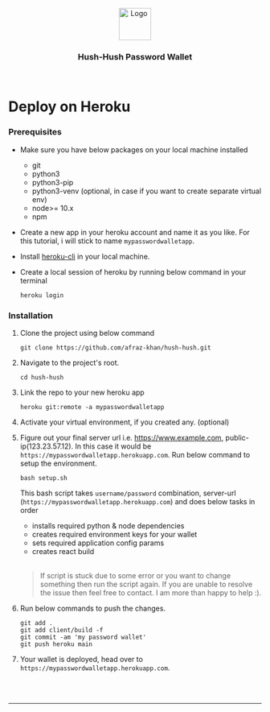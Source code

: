 <div id="top"></div>

<!-- PROJECT LOGO -->
<br />
<div align="center">
  <a href="https://github.com/afraz-khan/hush-hush">
    <img src="https://i.ibb.co/0ts8L6D/logo192.png" alt="Logo" width="64" height="64">
  </a>
  <h3 align="center">Hush-Hush Password Wallet</h3>
</div>
</br>

# Deploy on Heroku

### Prerequisites
- Make sure you have below packages on your local machine installed
  * git
  * python3
  * python3-pip
  * python3-venv (optional, in case if you want to create separate virtual env)
  * node>= 10.x
  * npm
  
- Create a new app in your heroku account and name it as you like. For this tutorial, i will stick to name `mypasswordwalletapp`.
- Install [heroku-cli](https://devcenter.heroku.com/articles/heroku-cli) in your local machine.
- Create a local session of heroku by running below command in your terminal
  ```
  heroku login
  ```

### Installation
1. Clone the project using below command
   ```
   git clone https://github.com/afraz-khan/hush-hush.git
   ```
2. Navigate to the project's root.
   ```
   cd hush-hush
   ```
3. Link the repo to your new heroku app
   ```
   heroku git:remote -a mypasswordwalletapp
   ```
4. Activate your virtual environment, if you created any. (optional)
5. Figure out your final server url i.e. https://www.example.com, public-ip(123.23.57.12). In this case it would be `https://mypasswordwalletapp.herokuapp.com`.
   Run below command to setup the environment.
   ```
   bash setup.sh
   ```
   This bash script takes `username/password` combination, server-url (`https://mypasswordwalletapp.herokuapp.com`) and does below tasks in order
   * installs required python & node dependencies
   * creates required environment keys for your wallet
   * sets required application config params
   * creates react build
   </br>
    
    > If script is stuck due to some error or you want to change something then run the script again. If you are unable to resolve the issue then feel free to contact. I am more than happy to help :).

6. Run below commands to push the changes.
   ```
   git add .
   git add client/build -f
   git commit -am 'my password wallet'
   git push heroku main
   ```

5. Your wallet is deployed, head over to `https://mypasswordwalletapp.herokuapp.com`.
</br>
</br>

---
